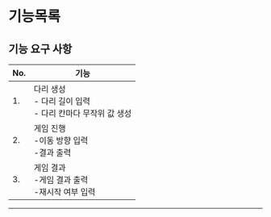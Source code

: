 # 기능목록
## 기능 요구 사항
| No. | 기능                                              |
|-----|-------------------------------------------------|
| 1.  | 다리 생성<br/>- 다리 길이 입력<br/>- 다리 칸마다 무작위 값 생성<br/> |
| 2.  | 게임 진행<br/>-이동 방향 입력<br/>-결과 출력                  |
| 3.  | 게임 결과 <br/>-게임 결과 출력<br/>-재시작 여부 입력             |
***